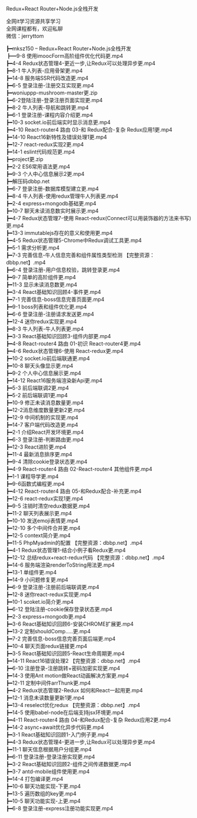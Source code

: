 Redux+React Router+Node.js全栈开发

全网it学习资源共享学习<br>全网课程都有，欢迎私聊<br>微信：jerryttom<br>

┣━mksz150 – Redux+React Router+Node.js全栈开发<br> ┣━9-8 使用imoocForm高阶组件优化代码更.mp4<br> ┣━4-4 Redux状态管理4-更近一步,让Redux可以处理异步更.mp4<br> ┣━8-1 牛人列表-应用骨架更.mp4<br> ┣━14-8 服务端SSR代码改造更.mp4<br> ┣━6-5 登录注册-注册交互实现更.mp4<br> ┣━woniuppp-mushroom-master更.zip<br> ┣━6-2登陆注册-登录注册页面实现更.mp4<br> ┣━8-2 牛人列表-导航和跳转更.mp4<br> ┣━6-1 登录注册-课程内容介绍更.mp4<br> ┣━10-3 socket.io前后端实时显示消息更.mp4<br> ┣━4-10 React-router4 路由 03-和 Redux配合-复杂 Redux应用1更.mp4<br> ┣━14-10 React16新特性及错误处理1更.mp4<br> ┣━12-7 react-redux实现2更.mp4<br> ┣━14-1 eslint代码规范更.mp4<br> ┣━project更.zip<br> ┣━2-2 ES6常用语法更.mp4<br> ┣━9-3 个人中心信息展示2更.mp4<br> ┣━解压码dbbp.net<br> ┣━6-7 登录注册-数据库模型建立更.mp4<br> ┣━8-4 牛人列表-使用redux管理牛人列表更.mp4<br> ┣━2-4 express+mongodb基础更.mp4<br> ┣━10-7 聊天未读消息数实时展示更.mp4<br> ┣━4-7 Redux状态管理7-使用 React-redux(Connect可以用装饰器的方法来书写)更.mp4<br> ┣━13-3 immutablejs存在的意义和使用更.mp4<br> ┣━4-5 Redux状态管理5-Chrome中Redux调试工具更.mp4<br> ┣━5-1 需求分析更.mp4<br> ┣━7-3 完善信息-牛人信息完善和组件属性类型检测 【完整资源：dbbp.net】.mp4<br> ┣━6-4 登录注册-用户信息校验，跳转登录更.mp4<br> ┣━9-7 简单的高阶组件更.mp4<br> ┣━11-3 显示未读消息数更.mp4<br> ┣━3-4 React基础知识回顾4-事件更.mp4<br> ┣━7-1 完善信息-boss信息完善页面更.mp4<br> ┣━9-1 boss列表和组件优化更.mp4<br> ┣━6-6 登录注册-注册请求发送更.mp4<br> ┣━12-4 迷你redux实现更.mp4<br> ┣━8-3 牛人列表-牛人列表更.mp4<br> ┣━3-3 React基础知识回顾3-组件内部更.mp4<br> ┣━4-8 React-router4 路由 01-初识 React-router4更.mp4<br> ┣━4-6 Redux状态管理6-使用 React-redux更.mp4<br> ┣━10-2 socket.io前后端联通更.mp4<br> ┣━10-8 聊天头像显示更.mp4<br> ┣━9-2 个人中心信息展示更.mp4<br> ┣━14-12 React16服务端渲染新Api更.mp4<br> ┣━5-3 前后端联调2更.mp4<br> ┣━5-2 前后端联调1更.mp4<br> ┣━10-9 修正未读消息数量更.mp4<br> ┣━12-2消息维度数量更新2更.mp4<br> ┣━12-9 中间机制的实现更.mp4<br> ┣━14-7 客户端代码改造更.mp4<br> ┣━2-1 介绍React开发环境更.mp4<br> ┣━6-3 登录注册-判断路由更.mp4<br> ┣━12-3 React进阶更.mp4<br> ┣━11-4 最新消息排序更.mp4<br> ┣━9-4 清除cookie登录状态更.mp4<br> ┣━4-9 React-router4 路由 02-React-router4 其他组件更.mp4<br> ┣━1-1 课程导学更.mp4<br> ┣━9-6函数式编程更.mp4<br> ┣━4-12 React-router4 路由 05-和Redux配合-补充更.mp4<br> ┣━12-6 react-redux实现1更.mp4<br> ┣━9-5 注销时清空redux数据更.mp4<br> ┣━11-2 聊天列表展示更.mp4<br> ┣━10-10 发送emoji表情更.mp4<br> ┣━12-10 多个中间件合并更.mp4<br> ┣━12-5 context简介更.mp4<br> ┣━11-5 PhpMyadmin的配置 【完整资源：dbbp.net】.mp4<br> ┣━4-1 Redux状态管理1-结合小例子看Redux更.mp4<br> ┣━12-12 总结redux+react-redux代码 【完整资源：dbbp.net】.mp4<br> ┣━14-6 服务端渲染renderToString用法更.mp4<br> ┣━13-1 单组件更.mp4<br> ┣━14-9 小问题修复更.mp4<br> ┣━6-9 登录注册-注册前后端联调更.mp4<br> ┣━12-8 迷你react-redux实现更.mp4<br> ┣━10-1 scoket.io简介更.mp4<br> ┣━6-12 登陆注册-cookie保存登录状态更.mp4<br> ┣━2-3 express+mongodb更.mp4<br> ┣━3-6 React基础知识回顾6-安装CHROME扩展更.mp4<br> ┣━13-2 定制shouldComp…..更.mp4<br> ┣━7-2 完善信息-boss信息完善页面后端更.mp4<br> ┣━10-4 聊天页面redux链接更.mp4<br> ┣━3-5 React基础知识回顾5-React生命周期更.mp4<br> ┣━14-11 React16错误处理2 【完整资源：dbbp.net】.mp4<br> ┣━6-10 注册登录-注册跳转+密码加密实现更.mp4<br> ┣━14-3 使用Ant motion做React动画解决方案更.mp4<br> ┣━12-11 定制中间件arrThunk更.mp4<br> ┣━4-2 Redux状态管理2-Redux 如何和React一起用更.mp4<br> ┣━12-1 消息未读数量更新1更.mp4<br> ┣━13-4 reselect优化redux 【完整资源：dbbp.net】.mp4<br> ┣━14-5 使用babel-node在后端支持jsx环境更.mp4<br> ┣━4-11 React-router4 路由 04-和Redux配合-复杂 Redux应用2更.mp4<br> ┣━14-2 async+await优化异步代码更.mp4<br> ┣━3-1 React基础知识回顾1-入门例子更.mp4<br> ┣━4-3 Redux状态管理4-更进一步,让Redux可以处理异步更.mp4<br> ┣━11-1 聊天信息根据用户分组更.mp4<br> ┣━6-11 登录注册-登录注册实现更.mp4<br> ┣━3-2 React基础知识回顾2-组件之间传递数据更.mp4<br> ┣━3-7 antd-mobile组件使用更.mp4<br> ┣━14-4 打包编译更.mp4<br> ┣━10-6 聊天功能实现-下更.mp4<br> ┣━13-5 遍历数组的key更.mp4<br> ┣━10-5 聊天功能实现-上更.mp4<br> ┣━6-8 登录注册-express注册功能实现更.mp4